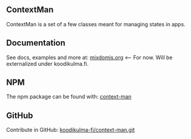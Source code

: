 ## ContextMan

ContextMan is a set of a few classes meant for managing states in apps.

## Documentation

See docs, examples and more at: [mixdomjs.org](https://mixdomjs.org)
<-- For now. Will be externalized under koodikulma.fi.

## NPM

The npm package can be found with: [context-man](https://www.npmjs.com/package/context-man)

## GitHub

Contribute in GitHub: [koodikulma-fi/context-man.git](https://github.com/koodikulma-fi/context-man.git)
